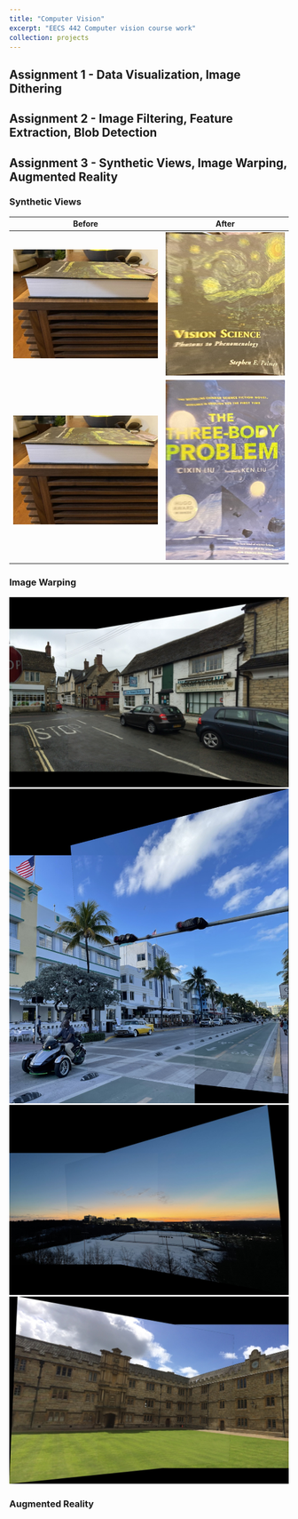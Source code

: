 ```yaml
---
title: "Computer Vision"
excerpt: "EECS 442 Computer vision course work"
collection: projects
---
```


## Assignment 1 - Data Visualization, Image Dithering

## Assignment 2 - Image Filtering, Feature Extraction, Blob Detection

## Assignment 3 - Synthetic Views, Image Warping, Augmented Reality

### Synthetic Views

| Before             |  After      |
:-------------------------:|:-------------------------:
![original palmer](images/projects/UMich/Computer_Vision/hw3_t5_palmer_original.jpg)      |  ![synthetic views palmer](/images/projects/UMich/Computer_Vision/hw3_t5_palmer_frontoparallel.jpg)
![original threebody](/images/projects/UMich/Computer_Vision/hw3_t5_palmer_original.jpg)  |  ![synthetic views threebody](images/projects/UMich/Computer_Vision/hw3_t5_threebody_frontoparallel.jpg)



### Image Warping

<img src="/images/projects/UMich/Computer_Vision/hw3_t6_eynsham_combined.jpg" alt="image warping eynsham combined"><img src="/images/projects/UMich/Computer_Vision/hw3_t6_florida_combined.jpg" alt="image warping florida combined">
<img src="/images/projects/UMich/Computer_Vision/hw3_t6_huron_1_2_combined.jpg" alt="image warping huron combined"><img src="/images/projects/UMich/Computer_Vision/hw3_t6_mertoncourtyard_combined.jpg" alt="image warping mertoncourtyard combined">

### Augmented Reality
